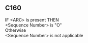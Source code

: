 ## C160
IF &lt;ARC&gt; is present THEN  
    &lt;Sequence Number&gt; is "O"  
Otherwise  
    &lt;Sequence Number&gt; is not applicable

